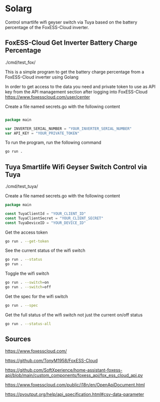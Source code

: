 # Solarg

Control smartlife wifi geyser switch via Tuya based on the battery percentage of the FoxESS-Cloud inverter.

## FoxESS-Cloud Get Inverter Battery Charge Percentage

./cmd/test_fox/

This is a simple program to get the battery charge percentage from a FoxESS-Cloud inverter using Golang

In order to get access to the data you need and private token to use as API key from the API management section after logging into FoxESS-Cloud
https://www.foxesscloud.com/user/center

Create a file named secrets.go with the following content

```go

package main

var INVERTER_SERIAL_NUMBER = "YOUR_INVERTER_SERIAL_NUMBER"
var API_KEY = "YOUR_PRIVATE_TOKEN"

```

To run the program, run the following command

```bash
go run .
```

## Tuya Smartlife Wifi Geyser Switch Control via Tuya

./cmd/test_tuya/

Create a file named secrets.go with the following content

```go
package main

const TuyaClientId = "YOUR_CLIENT_ID"
const TuyaClientSecret = "YOUR_CLIENT_SECRET"
const TuyaDeviceID = "YOUR_DEVICE_ID"

```

Get the access token

```bash
go run . --get-token
```

See the current status of the wifi switch

```bash
go run . --status
go run .
```

Toggle the wifi switch

```bash
go run . --switch=on
go run . --switch=off
```

Get the spec for the wifi switch

```bash
go run . --spec
```

Get the full status of the wifi switch not just the current on/off status

```bash
go run . --status-all
```

## Sources

https://www.foxesscloud.com/

https://github.com/TonyM1958/FoxESS-Cloud

https://github.com/SoftXperience/home-assistant-foxess-api/blob/main/custom_components/foxess_api/fox_ess_cloud_api.py

https://www.foxesscloud.com/public/i18n/en/OpenApiDocument.html

https://pvoutput.org/help/api_specification.html#csv-data-parameter
